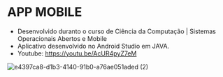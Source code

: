 # APP MOBILE

- Desenvolvido duranto o curso de Ciência da Computação | Sistemas Operacionais Abertos e Mobile
- Aplicativo desenvolvido no Android Studio em JAVA.
- Youtube: https://youtu.be/AcUR4pyZ7eM

![e4397ca8-d1b3-4140-91b0-a76ae051aded (2)](https://user-images.githubusercontent.com/64716025/190929722-1a472f71-175b-48af-837c-b709cfcbccea.jpg)
